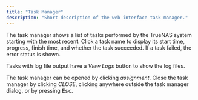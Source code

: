 ```yaml
---
title: "Task Manager"
description: "Short description of the web interface task manager."
---
```


The task manager shows a list of tasks performed by the TrueNAS system
starting with the most recent. Click a task name to display its start time,
progress, finish time, and whether the task succeeded. If a task failed,
the error status is shown.

Tasks with log file output have a *View Logs* button to show the
log files.

The task manager can be opened by clicking
<i class="material-icons">assignment</i>. Close the task manager by clicking
*CLOSE*, clicking anywhere outside the task manager dialog, or by pressing
<kbd>Esc</kbd>.
